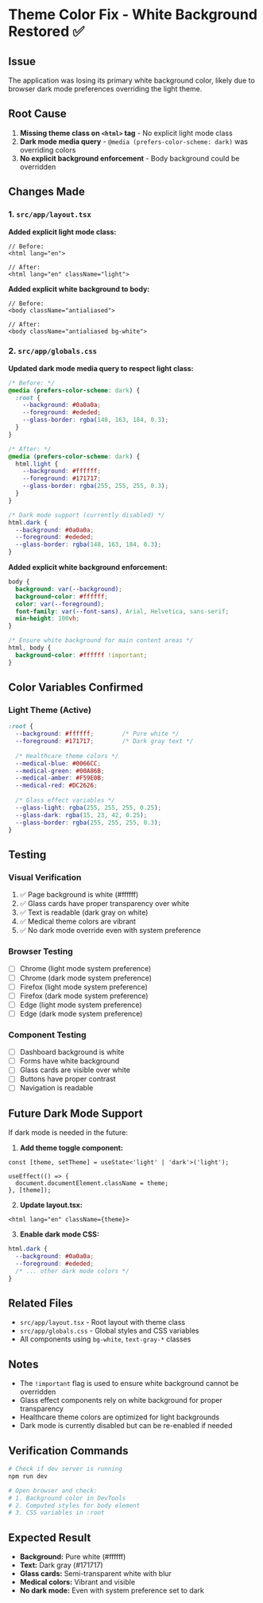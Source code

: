 # Theme Color Fix - White Background Restored ✅

## Issue

The application was losing its primary white background color, likely due to browser dark mode preferences overriding the light theme.

## Root Cause

1. **Missing theme class on `<html>` tag** - No explicit light mode class
2. **Dark mode media query** - `@media (prefers-color-scheme: dark)` was overriding colors
3. **No explicit background enforcement** - Body background could be overridden

## Changes Made

### 1. `src/app/layout.tsx`

**Added explicit light mode class:**
```tsx
// Before:
<html lang="en">

// After:
<html lang="en" className="light">
```

**Added explicit white background to body:**
```tsx
// Before:
<body className="antialiased">

// After:
<body className="antialiased bg-white">
```

### 2. `src/app/globals.css`

**Updated dark mode media query to respect light class:**
```css
/* Before: */
@media (prefers-color-scheme: dark) {
  :root {
    --background: #0a0a0a;
    --foreground: #ededed;
    --glass-border: rgba(148, 163, 184, 0.3);
  }
}

/* After: */
@media (prefers-color-scheme: dark) {
  html.light {
    --background: #ffffff;
    --foreground: #171717;
    --glass-border: rgba(255, 255, 255, 0.3);
  }
}

/* Dark mode support (currently disabled) */
html.dark {
  --background: #0a0a0a;
  --foreground: #ededed;
  --glass-border: rgba(148, 163, 184, 0.3);
}
```

**Added explicit white background enforcement:**
```css
body {
  background: var(--background);
  background-color: #ffffff;
  color: var(--foreground);
  font-family: var(--font-sans), Arial, Helvetica, sans-serif;
  min-height: 100vh;
}

/* Ensure white background for main content areas */
html, body {
  background-color: #ffffff !important;
}
```

## Color Variables Confirmed

### Light Theme (Active)
```css
:root {
  --background: #ffffff;        /* Pure white */
  --foreground: #171717;        /* Dark gray text */
  
  /* Healthcare theme colors */
  --medical-blue: #0066CC;
  --medical-green: #00A86B;
  --medical-amber: #F59E0B;
  --medical-red: #DC2626;
  
  /* Glass effect variables */
  --glass-light: rgba(255, 255, 255, 0.25);
  --glass-dark: rgba(15, 23, 42, 0.25);
  --glass-border: rgba(255, 255, 255, 0.3);
}
```

## Testing

### Visual Verification
1. ✅ Page background is white (#ffffff)
2. ✅ Glass cards have proper transparency over white
3. ✅ Text is readable (dark gray on white)
4. ✅ Medical theme colors are vibrant
5. ✅ No dark mode override even with system preference

### Browser Testing
- [ ] Chrome (light mode system preference)
- [ ] Chrome (dark mode system preference)
- [ ] Firefox (light mode system preference)
- [ ] Firefox (dark mode system preference)
- [ ] Edge (light mode system preference)
- [ ] Edge (dark mode system preference)

### Component Testing
- [ ] Dashboard background is white
- [ ] Forms have white background
- [ ] Glass cards are visible over white
- [ ] Buttons have proper contrast
- [ ] Navigation is readable

## Future Dark Mode Support

If dark mode is needed in the future:

1. **Add theme toggle component:**
```tsx
const [theme, setTheme] = useState<'light' | 'dark'>('light');

useEffect(() => {
  document.documentElement.className = theme;
}, [theme]);
```

2. **Update layout.tsx:**
```tsx
<html lang="en" className={theme}>
```

3. **Enable dark mode CSS:**
```css
html.dark {
  --background: #0a0a0a;
  --foreground: #ededed;
  /* ... other dark mode colors */
}
```

## Related Files

- `src/app/layout.tsx` - Root layout with theme class
- `src/app/globals.css` - Global styles and CSS variables
- All components using `bg-white`, `text-gray-*` classes

## Notes

- The `!important` flag is used to ensure white background cannot be overridden
- Glass effect components rely on white background for proper transparency
- Healthcare theme colors are optimized for light backgrounds
- Dark mode is currently disabled but can be re-enabled if needed

## Verification Commands

```bash
# Check if dev server is running
npm run dev

# Open browser and check:
# 1. Background color in DevTools
# 2. Computed styles for body element
# 3. CSS variables in :root
```

## Expected Result

- **Background:** Pure white (#ffffff)
- **Text:** Dark gray (#171717)
- **Glass cards:** Semi-transparent white with blur
- **Medical colors:** Vibrant and visible
- **No dark mode:** Even with system preference set to dark
